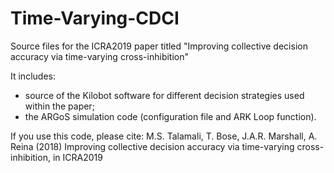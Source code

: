 # Time-Varying-CDCI
Source files for the ICRA2019 paper titled "Improving collective decision accuracy via time-varying cross-inhibition"

It includes:
* source of the Kilobot software for different decision strategies used within the paper;
* the ARGoS simulation code (configuration file and ARK Loop function).

If you use this code, please cite:
M.S. Talamali, T. Bose, J.A.R. Marshall, A. Reina (2018) Improving collective decision accuracy via time-varying cross-inhibition, in ICRA2019 